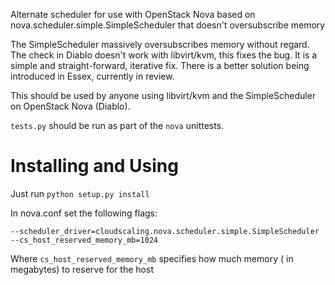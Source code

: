 Alternate scheduler for use with OpenStack Nova based on nova.scheduler.simple.SimpleScheduler that doesn't oversubscribe memory

The SimpleScheduler massively oversubscribes memory without regard. The check in Diablo doesn't work with libvirt/kvm, this fixes the bug.  It is a simple and straight-forward, iterative fix.  There is a better solution being introduced in Essex, currently in review.

This should be used by anyone using libvirt/kvm and the SimpleScheduler on OpenStack Nova (Diablo).

`tests.py` should be run as part of the `nova` unittests.

Installing and Using
=====================
Just run `python setup.py install`

In nova.conf set the following flags:

    --scheduler_driver=cloudscaling.nova.scheduler.simple.SimpleScheduler
    --cs_host_reserved_memory_mb=1024


Where `cs_host_reserved_memory_mb` specifies how much memory (
in megabytes) to reserve for the host
